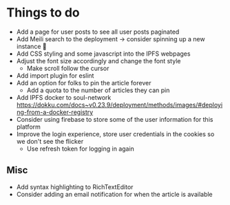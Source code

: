 # Things to do

- Add a page for user posts to see all user posts paginated
- Add Meili search to the deployment -> consider spinning up a new instance 🤔
- Add CSS styling and some javascript into the IPFS webpages
- Adjust the font size accordingly and change the font style
  - Make scroll follow the cursor
- Add import plugin for eslint
- Add an option for folks to pin the article forever
  - Add a quota to the number of articles they can pin
- Add IPFS docker to soul-network https://dokku.com/docs~v0.23.9/deployment/methods/images/#deploying-from-a-docker-registry
- Consider using firebase to store some of the user information for this platform
- Improve the login experience, store user credentials in the cookies so we don't see the flicker
  - Use refresh token for logging in again

## Misc

- Add syntax highlighting to RichTextEditor
- Consider adding an email notification for when the article is available

